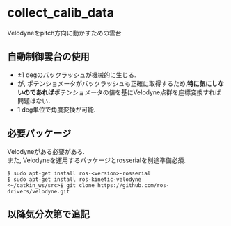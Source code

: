 # collect_calib_data

Velodyneをpitch方向に動かすための雲台

## 自動制御雲台の使用

- ±1 degのバックラッシュが機械的に生じる.
- が, ポテンショメータがバックラッシュも正確に取得するため,**特に気にしないのであれば**ポテンショメータの値を基にVelodyne点群を座標変換すれば問題はない．
- 1 deg単位で角度変換が可能.

## 必要パッケージ

Velodyneがある必要がある.  
また, Velodyneを運用するパッケージとrosserialを別途準備必須.

```
$ sudo apt-get install ros-<version>-rosserial
$ sudo apt-get install ros-kinetic-velodyne
<~/catkin_ws/src>$ git clone https://github.com/ros-drivers/velodyne.git
```

## 以降気分次第で追記
